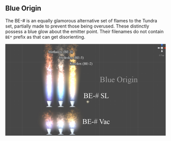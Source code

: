 ## Blue Origin
The BE-# is an equally glamorous alternative set of flames to the Tundra set, partially made to prevent those being overused. These distinctly possess a blue glow about the emitter point. Their filenames do not contain `BE*` prefix as that can get disorienting. 
 
![BE Plumes](https://raw.githubusercontent.com/JadeOfMaar/PlumeParty/master/GameData/PlumeParty/Engines/BlueOrigin/BlueOrigin.jpg)
